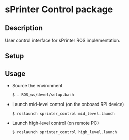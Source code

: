 # sPrinter Control package

## Description
User control interface for sPrinter ROS implementation.

## Setup


## Usage
* Source the environment
    ```
    $ . ROS_ws/devel/setup.bash
    ```
* Launch mid-level control (on the onboard RPI device)
    ```
    $ roslaunch sprinter_control mid_level.launch
    ```
* Launch high-level control (on remote PC)
    ```
    $ roslaunch sprinter_control high_level.launch
    ```
